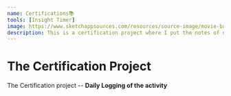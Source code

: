 ```yaml
---
name: Certifications📚
tools: [Insight Timer]
image: https://www.sketchappsources.com/resources/source-image/movie-badges-jurajjurik.png
description: This is a certification project where I put the notes of different certification.
---
```


# The Certification Project

The Certification project -- **Daily Logging of the activity**